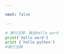 ```yaml
---

next: false

---
```




<BlogInfo id="452"/>

```python
# 单行注释，输出hello word
print('hello word')
print ('hello python')
#单行注释

```



<ActionBox />
